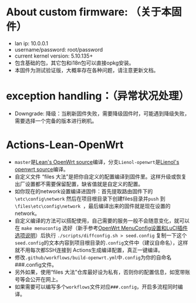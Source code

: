 # About custom firmware: （关于本固件）

- lan ip: 10.0.0.1
- username/password: root/password
- current kernel version: 5.10.135+
- 包含基础的包，其它包和i18n包可以直接opkg安装。
-  本固件为测试验证版，大概率存在各种问题，请注意更新文档。

# exception handling：（异常状况处理）

- Downgrade: 降级：当刷新固件失败，需要降级固件时，可能遇到降级失败，需要选择一个完备的版本进行刷机。


# Actions-Lean-OpenWrt

- `master`是[Lean's OpenWrt source](https://github.com/coolsnowwolf/lede)编译，分支`Lienol-openwrt`是[Lienol's openwrt source](https://github.com/Lienol/openwrt)编译。  
- 自定义文件 “files 大法”是把你自定义的配置编译到固件里。这样升级或恢复出厂设置都不需要保留配置，缺省值就是自定义的配置。
- 如你现在的network设置编译进固件：首先提取路由固件下的`\etc\config\network` 然后在项目根目录下创建files目录并`push` 到 `\files\etc\config\network `，最后编译出来的固件就是现在设置的network。
- 自定义编译的方法可以搭配使用，自己需要的服务一般不会随意变化，就可以在 `make menuconfig` 选好（新手参考[OpenWrt MenuConfig设置和LuCI插件选项说明](https://mtom.ml/827.html)）后执行 `./scripts/diffconfig.sh > seed.config` 复制一下这个`seed.config`的文本内容到项目根目录的`.config`文件中（建议自命名），这样就不用每次都SSH连接到 Actions生成编译配置，真正一键编译。
- 修改`.github/workflows/build-openwrt.yml`中`.config`为你的自命名###.config文件。
- 另外如果，使用“files 大法”仓库最好设为私有，否则你的配置信息，如宽带账号等会公开在网上。
- 如果需要可以编写多个`workflows`文件对应`###.config`，开启多流程同时编译。
